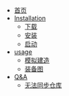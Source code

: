 <!-- docs/_sidebar.md -->

* [首页](README)
* [Installation](installation)
    * [下载](installation/下载)
    * [安装](installation/安装)
    * [启动](installation/启动)
* [usage]()
  * [模拟建造](usage/模拟建造)
  * [装备图](usage/装备图)
* [Q&A]()
  * [无法同步仓库](Q&A/无法同步仓库)
